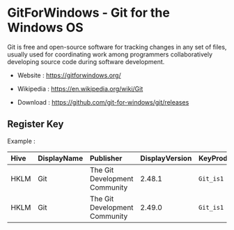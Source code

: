 # GitForWindows - Git for the Windows OS

Git is free and open-source software for tracking changes in any set
of files, usually used for coordinating work among programmers
collaboratively developing source code during software development.

* Website : https://gitforwindows.org/
* Wikipedia : https://en.wikipedia.org/wiki/Git

* Download : https://github.com/git-for-windows/git/releases


## Register Key

Example :

 | Hive | DisplayName | Publisher | DisplayVersion | KeyProduct | UninstallExe |
 |:---- |:----------- |:--------- |:-------------- |:---------- |:------------ |
 | HKLM | Git | The Git Development Community | 2.48.1 | `Git_is1` | `"C:\Program Files\Git\unins000.exe"` |
 | HKLM | Git | The Git Development Community | 2.49.0 | `Git_is1` | `"C:\Program Files\Git\unins001.exe"` |
